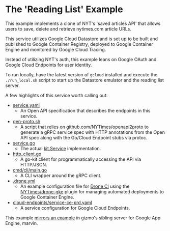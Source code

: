 # The 'Reading List' Example

This example implements a clone of NYT's 'saved articles API' that allows users to save, delete and retrieve nytimes.com article URLs.

This service utilizes Google Cloud Datastore and is set up to be built and published to Google Container Registry, deployed to Google Container Engine and monitored by Google Cloud Tracing.

Instead of utilizing NYT's auth, this example leans on Google OAuth and Google Cloud Endpoints for user identity.

To run locally, have the latest version of `gcloud` installed and execute the `./run_local.sh` script to start up the Datastore emulator and the reading list server.

A few highlights of this service worth calling out:

* [service.yaml](service.yaml)
  * An Open API specification that describes the endpoints in this service.
* [gen-proto.sh](gen-proto.sh)
  * A script that relies on github.com/NYTimes/openapi2proto to generate a gRPC service spec with HTTP annotations from the Open API spec along with the Go/Cloud Endpoint stubs via protoc.
* [service.go](service.go)
  * The actual [kit.Service](http://godoc.org/github.com/NYTimes/gizmo/server/kit#Service) implementation.
* [http_client.go](http_client.go)
  * A go-kit client for programmatically accessing the API via HTTP/JSON.
* [cmd/cli/main.go](cmd/cli/main.go)
  * A CLI wrapper around the gRPC client.
* [.drone.yml](.drone.yml)
  * An example configuration file for [Drone CI](http://readme.drone.io/) using the [NYTimes/drone-gke](https://github.com/nytimes/drone-gke) plugin for managing automated deployments to Google Container Engine.
* [cloud-endpoints/service-ce-prd.yaml](cloud-endpoints/service-ce-prd.yaml)
  * A service configuration for Google Cloud Endpoints.

This example [mirrors an example](https://github.com/NYTimes/marvin/tree/master/examples/reading-list#the-reading-list-example) in gizmo's sibling server for Google App Engine, marvin.
